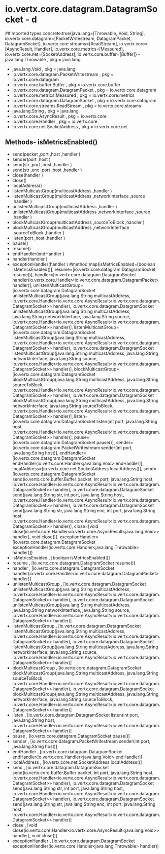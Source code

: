 # io.vertx.core.datagram.DatagramSocket - d
##imported types concrete:true{java.lang=[Throwable, Void, String], io.vertx.core.datagram=[PacketWritestream, DatagramPacket, DatagramSocket], io.vertx.core.streams=[ReadStream], io.vertx.core=[AsyncResult, Handler], io.vertx.core.metrics=[Measured], io.vertx.core.net=[SocketAddress], io.vertx.core.buffer=[Buffer]} - java.lang.Throwable  , pkg = java.lang
- java.lang.Void  , pkg = java.lang
- io.vertx.core.datagram.PacketWritestream  , pkg = io.vertx.core.datagram
- io.vertx.core.buffer.Buffer  , pkg = io.vertx.core.buffer
- io.vertx.core.datagram.DatagramPacket  , pkg = io.vertx.core.datagram
- io.vertx.core.metrics.Measured  , pkg = io.vertx.core.metrics
- io.vertx.core.datagram.DatagramSocket  , pkg = io.vertx.core.datagram
- io.vertx.core.streams.ReadStream  , pkg = io.vertx.core.streams
- java.lang.String  , pkg = java.lang
- io.vertx.core.AsyncResult  , pkg = io.vertx.core
- io.vertx.core.Handler  , pkg = io.vertx.core
- io.vertx.core.net.SocketAddress  , pkg = io.vertx.core.net
## Methods- isMetricsEnabled()
- send(packet ,port ,host ,handler )
- sender(port ,host )
- send(str ,port ,host ,handler )
- send(str ,enc ,port ,host ,handler )
- close(handler )
- close()
- localAddress()
- listenMulticastGroup(multicastAddress ,handler )
- listenMulticastGroup(multicastAddress ,networkInterface ,source ,handler )
- unlistenMulticastGroup(multicastAddress ,handler )
- unlistenMulticastGroup(multicastAddress ,networkInterface ,source ,handler )
- blockMulticastGroup(multicastAddress ,sourceToBlock ,handler )
- blockMulticastGroup(multicastAddress ,networkInterface ,sourceToBlock ,handler )
- listen(port ,host ,handler )
- pause()
- resume()
- endHandler(endHandler )
- handler(handler )
- exceptionHandler(handler )
#method map{isMetricsEnabled=[boolean isMetricsEnabled()], resume=[io.vertx.core.datagram.DatagramSocket resume()], handler=[io.vertx.core.datagram.DatagramSocket handler(io.vertx.core.Handler<io.vertx.core.datagram.DatagramPacket> handler)], unlistenMulticastGroup=[io.vertx.core.datagram.DatagramSocket unlistenMulticastGroup(java.lang.String multicastAddress, io.vertx.core.Handler<io.vertx.core.AsyncResult<io.vertx.core.datagram.DatagramSocket>> handler), io.vertx.core.datagram.DatagramSocket unlistenMulticastGroup(java.lang.String multicastAddress, java.lang.String networkInterface, java.lang.String source, io.vertx.core.Handler<io.vertx.core.AsyncResult<io.vertx.core.datagram.DatagramSocket>> handler)], listenMulticastGroup=[io.vertx.core.datagram.DatagramSocket listenMulticastGroup(java.lang.String multicastAddress, io.vertx.core.Handler<io.vertx.core.AsyncResult<io.vertx.core.datagram.DatagramSocket>> handler), io.vertx.core.datagram.DatagramSocket listenMulticastGroup(java.lang.String multicastAddress, java.lang.String networkInterface, java.lang.String source, io.vertx.core.Handler<io.vertx.core.AsyncResult<io.vertx.core.datagram.DatagramSocket>> handler)], blockMulticastGroup=[io.vertx.core.datagram.DatagramSocket blockMulticastGroup(java.lang.String multicastAddress, java.lang.String sourceToBlock, io.vertx.core.Handler<io.vertx.core.AsyncResult<io.vertx.core.datagram.DatagramSocket>> handler), io.vertx.core.datagram.DatagramSocket blockMulticastGroup(java.lang.String multicastAddress, java.lang.String networkInterface, java.lang.String sourceToBlock, io.vertx.core.Handler<io.vertx.core.AsyncResult<io.vertx.core.datagram.DatagramSocket>> handler)], listen=[io.vertx.core.datagram.DatagramSocket listen(int port, java.lang.String host, io.vertx.core.Handler<io.vertx.core.AsyncResult<io.vertx.core.datagram.DatagramSocket>> handler)], pause=[io.vertx.core.datagram.DatagramSocket pause()], sender=[io.vertx.core.datagram.PacketWritestream sender(int port, java.lang.String host)], endHandler=[io.vertx.core.datagram.DatagramSocket endHandler(io.vertx.core.Handler<java.lang.Void> endHandler)], localAddress=[io.vertx.core.net.SocketAddress localAddress()], send=[io.vertx.core.datagram.DatagramSocket send(io.vertx.core.buffer.Buffer packet, int port, java.lang.String host, io.vertx.core.Handler<io.vertx.core.AsyncResult<io.vertx.core.datagram.DatagramSocket>> handler), io.vertx.core.datagram.DatagramSocket send(java.lang.String str, int port, java.lang.String host, io.vertx.core.Handler<io.vertx.core.AsyncResult<io.vertx.core.datagram.DatagramSocket>> handler), io.vertx.core.datagram.DatagramSocket send(java.lang.String str, java.lang.String enc, int port, java.lang.String host, io.vertx.core.Handler<io.vertx.core.AsyncResult<io.vertx.core.datagram.DatagramSocket>> handler)], close=[void close(io.vertx.core.Handler<io.vertx.core.AsyncResult<java.lang.Void>> handler), void close()], exceptionHandler=[io.vertx.core.datagram.DatagramSocket exceptionHandler(io.vertx.core.Handler<java.lang.Throwable> handler)]} 
- isMetricsEnabled , [boolean isMetricsEnabled()]
- resume , [io.vertx.core.datagram.DatagramSocket resume()]
- handler , [io.vertx.core.datagram.DatagramSocket handler(io.vertx.core.Handler<io.vertx.core.datagram.DatagramPacket> handler)]
- unlistenMulticastGroup , [io.vertx.core.datagram.DatagramSocket unlistenMulticastGroup(java.lang.String multicastAddress, io.vertx.core.Handler<io.vertx.core.AsyncResult<io.vertx.core.datagram.DatagramSocket>> handler), io.vertx.core.datagram.DatagramSocket unlistenMulticastGroup(java.lang.String multicastAddress, java.lang.String networkInterface, java.lang.String source, io.vertx.core.Handler<io.vertx.core.AsyncResult<io.vertx.core.datagram.DatagramSocket>> handler)]
- listenMulticastGroup , [io.vertx.core.datagram.DatagramSocket listenMulticastGroup(java.lang.String multicastAddress, io.vertx.core.Handler<io.vertx.core.AsyncResult<io.vertx.core.datagram.DatagramSocket>> handler), io.vertx.core.datagram.DatagramSocket listenMulticastGroup(java.lang.String multicastAddress, java.lang.String networkInterface, java.lang.String source, io.vertx.core.Handler<io.vertx.core.AsyncResult<io.vertx.core.datagram.DatagramSocket>> handler)]
- blockMulticastGroup , [io.vertx.core.datagram.DatagramSocket blockMulticastGroup(java.lang.String multicastAddress, java.lang.String sourceToBlock, io.vertx.core.Handler<io.vertx.core.AsyncResult<io.vertx.core.datagram.DatagramSocket>> handler), io.vertx.core.datagram.DatagramSocket blockMulticastGroup(java.lang.String multicastAddress, java.lang.String networkInterface, java.lang.String sourceToBlock, io.vertx.core.Handler<io.vertx.core.AsyncResult<io.vertx.core.datagram.DatagramSocket>> handler)]
- listen , [io.vertx.core.datagram.DatagramSocket listen(int port, java.lang.String host, io.vertx.core.Handler<io.vertx.core.AsyncResult<io.vertx.core.datagram.DatagramSocket>> handler)]
- pause , [io.vertx.core.datagram.DatagramSocket pause()]
- sender , [io.vertx.core.datagram.PacketWritestream sender(int port, java.lang.String host)]
- endHandler , [io.vertx.core.datagram.DatagramSocket endHandler(io.vertx.core.Handler<java.lang.Void> endHandler)]
- localAddress , [io.vertx.core.net.SocketAddress localAddress()]
- send , [io.vertx.core.datagram.DatagramSocket send(io.vertx.core.buffer.Buffer packet, int port, java.lang.String host, io.vertx.core.Handler<io.vertx.core.AsyncResult<io.vertx.core.datagram.DatagramSocket>> handler), io.vertx.core.datagram.DatagramSocket send(java.lang.String str, int port, java.lang.String host, io.vertx.core.Handler<io.vertx.core.AsyncResult<io.vertx.core.datagram.DatagramSocket>> handler), io.vertx.core.datagram.DatagramSocket send(java.lang.String str, java.lang.String enc, int port, java.lang.String host, io.vertx.core.Handler<io.vertx.core.AsyncResult<io.vertx.core.datagram.DatagramSocket>> handler)]
- close , [void close(io.vertx.core.Handler<io.vertx.core.AsyncResult<java.lang.Void>> handler), void close()]
- exceptionHandler , [io.vertx.core.datagram.DatagramSocket exceptionHandler(io.vertx.core.Handler<java.lang.Throwable> handler)]
